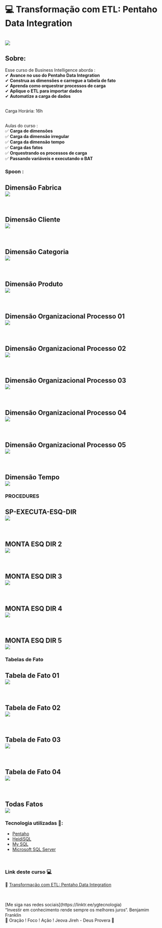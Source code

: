 # 💻   Transformação com ETL: Pentaho Data Integration

<h1>
   <img src="https://i.ibb.co/ZgGs6kg/Transforma-o-com-ETL-Pentaho-Data-Integration.png" border="0">
</h1>

## Sobre: 

Esse curso de Business Intelligence aborda :<br>
✔  **Avance no uso do Pentaho Data Integration**<br> 
✔  **Construa as dimensões e carregue a tabela de fato**<br>
✔  **Aprenda como orquestrar processos de carga**<br>
✔  **Aplique o ETL para importar dados**<br>
✔  **Automatize a carga de dados**<br><br>

Carga Horária: 16h<br><br>

Aulas do curso :<br>
✅ **Carga de dimensões**<br>
✅ **Carga da dimensão irregular**<br>
✅ **Carga da dimensão tempo**<br>
✅ **Carga das fatos**<br>
✅ **Orquestrando os processos de carga**<br>
✅ **Passando variáveis e executando o BAT**<br>

### Spoon : 

<h2>
Dimensão Fabrica <br>
   <img src="https://i.ibb.co/DM8xP3V/Dimens-o-Fabrica.png" border="0">
</h2>
<br>
<h2>
Dimensão Cliente <br>
   <img src="https://i.ibb.co/mGBrmjV/Dimens-o-Cliente.png" border="0">
</h2>
<br>
<h2>
Dimensão Categoria <br>
   <img src="https://i.ibb.co/1fq3hGB/Dimens-o-Categoria.png" border="0">
</h2>
<br>
<h2>
Dimensão Produto <br>
   <img src="https://i.ibb.co/QDrqwCc/Dimens-o-Produto.png" border="0">
</h2>
<br>
<h2>
Dimensão Organizacional Processo 01 <br>
   <img src="https://i.ibb.co/0B6vZSf/Dimens-o-Organizacional-Processo-001.png" border="0">
</h2>
<br>
<h2>
Dimensão Organizacional Processo 02  <br>
   <img src="https://i.ibb.co/QF5LgB9/Dimens-o-Organizacional-Processo-002.png" border="0">
</h2>
<br>
<h2>
Dimensão Organizacional Processo 03  <br>
   <img src="https://i.ibb.co/WH0bwnz/Dimens-o-Organizacional-Processo-003.png" border="0">
</h2>
<br>
<h2>
Dimensão Organizacional Processo 04 <br>
   <img src="https://i.ibb.co/KGMT8tz/Dimens-o-Organizacional-Processo-004.png" border="0">
</h2>
<br>
<h2>
Dimensão Organizacional Processo 05 <br>
   <img src="https://i.ibb.co/QNk19nL/Dimens-o-Organizacional-Processo-005.png" border="0">
</h2>
<br>
<h2>
Dimensão Tempo <br>
   <img src="https://i.ibb.co/qMc0wDg/Dimens-o-Tempo.png" border="0">
</h2>

### PROCEDURES
<h2>
SP-EXECUTA-ESQ-DIR  <br>
   <img src="https://i.ibb.co/stdzCRj/Procedure-SP-EXECUTA-ESQ-DIR.png" border="0">
</h2>
<br>
<h2>
MONTA ESQ DIR 2<br>
   <img src="https://i.ibb.co/WBB0Bj3/Procedure-MONTAESQDIR2.png" border="0">
</h2>
<br>
<h2>
MONTA ESQ DIR 3 <br>
   <img src="https://i.ibb.co/BgT5vD5/Procedure-MONTAESQDIR-3.png" border="0">
</h2>
<br>
<h2>
MONTA ESQ DIR 4<br>
   <img src="https://i.ibb.co/TY8j2k1/Procedure-MONTAESQDIR-4.png" border="0">
</h2>
<br>
<h2>
MONTA ESQ DIR 5<br>
   <img src="https://i.ibb.co/D5YH35V/Procedure-MONTAESQDIR-5.png" border="0">
</h2>

### Tabelas de Fato 

<h2>
Tabela de Fato 01<br>
   <img src="https://i.ibb.co/M2mdS24/Fato-001.png" border="0">
</h2>
<br>
<h2>
Tabela de Fato 02<br>
   <img src="https://i.ibb.co/M6Qr6kV/Fato-002.png" border="0">
</h2>
<br>
<h2>
Tabela de Fato 03<br>
   <img src="https://i.ibb.co/sCgLRRW/Fato-003.png" border="0">
</h2>
<br>
<h2>
Tabela de Fato 04<br>
   <img src="https://i.ibb.co/m0PqfwP/Fato-004.png" border="0">
</h2>
<br>
<h2>
Todas Fatos <br>
   <img src="https://i.ibb.co/GVw93MC/Todas-Fatos.png" border="0">
</h2>

### Tecnologia utilizadas 🚀:

* <a href="https://pt.wikipedia.org/wiki/Pentaho">Pentaho</a>  
* <a href="https://pt.wikipedia.org/wiki/HeidiSQL">HeidiSQL</a> 
* <a href="https://pt.wikipedia.org/wiki/MySQL">My SQL</a> 
* <a href="https://pt.wikipedia.org/wiki/Microsoft_SQL_Server">Microsoft SQL Server</a>
<br>

### Link deste curso  💻

 🎯 <a href="https://cursos.alura.com.br/course/pentaho-data-integration-transformacao-com-etl" target="_blank">Transformação com ETL: Pentaho Data Integration</a>

<br>
<br>
[Me siga nas redes sociais](https://linktr.ee/ygtecnologia)
<br>
“Investir em conhecimento rende sempre os melhores juros“. Benjamim Franklin
<br> 
🙏 Oração ! Foco ! Ação ! Jeova Jireh - Deus Provera 🙏  


